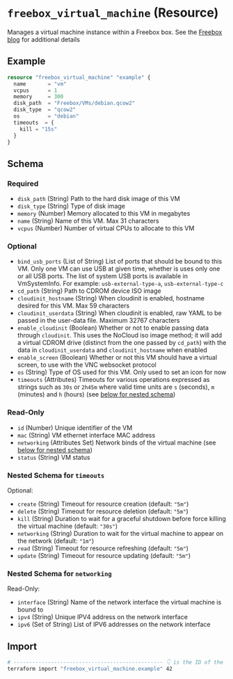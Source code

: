 # `freebox_virtual_machine` (Resource)

Manages a virtual machine instance within a Freebox box. See the [Freebox blog](https://dev.freebox.fr/blog/?p=5450) for additional details

## Example

```terraform
resource "freebox_virtual_machine" "example" {
  name       = "vm"
  vcpus      = 1
  memory     = 300
  disk_path  = "Freebox/VMs/debian.qcow2"
  disk_type  = "qcow2"
  os         = "debian"
  timeouts  = {
    kill = "15s"
  }
}
```

<!-- schema generated by tfplugindocs -->
## Schema

### Required

- `disk_path` (String) Path to the hard disk image of this VM
- `disk_type` (String) Type of disk image
- `memory` (Number) Memory allocated to this VM in megabytes
- `name` (String) Name of this VM. Max 31 characters
- `vcpus` (Number) Number of virtual CPUs to allocate to this VM

### Optional

- `bind_usb_ports` (List of String) List of ports that should be bound to this VM. Only one VM can use USB at given time, whether is uses only one or all USB ports. The list of system USB ports is available in VmSystemInfo. For example: `usb-external-type-a`, `usb-external-type-c`
- `cd_path` (String) Path to CDROM device ISO image
- `cloudinit_hostname` (String) When cloudinit is enabled, hostname desired for this VM. Max 59 characters
- `cloudinit_userdata` (String) When cloudinit is enabled, raw YAML to be passed in the user-data file. Maximum 32767 characters
- `enable_cloudinit` (Boolean) Whether or not to enable passing data through `cloudinit`. This uses the NoCloud iso image method; it will add a virtual CDROM drive (distinct from the one passed by `cd_path`) with the data in `cloudinit_userdata` and `cloudinit_hostname` when enabled
- `enable_screen` (Boolean) Whether or not this VM should have a virtual screen, to use with the VNC websocket protocol
- `os` (String) Type of OS used for this VM. Only used to set an icon for now
- `timeouts` (Attributes) Timeouts for various operations expressed as strings such as `30s` or `2h45m` where valid time units are `s` (seconds), `m` (minutes) and `h` (hours) (see [below for nested schema](#nestedatt--timeouts))

### Read-Only

- `id` (Number) Unique identifier of the VM
- `mac` (String) VM ethernet interface MAC address
- `networking` (Attributes Set) Network binds of the virtual machine (see [below for nested schema](#nestedatt--networking))
- `status` (String) VM status

<a id="nestedatt--timeouts"></a>
### Nested Schema for `timeouts`

Optional:

- `create` (String) Timeout for resource creation (default: `"5m"`)
- `delete` (String) Timeout for resource deletion (default: `"5m"`)
- `kill` (String) Duration to wait for a graceful shutdown before force killing the virtual machine (default: `"30s"`)
- `networking` (String) Duration to wait for the virtual machine to appear on the network (default: `"1m"`)
- `read` (String) Timeout for resource refreshing (default: `"5m"`)
- `update` (String) Timeout for resource updating (default: `"5m"`)


<a id="nestedatt--networking"></a>
### Nested Schema for `networking`

Read-Only:

- `interface` (String) Name of the network interface the virtual machine is bound to
- `ipv4` (String) Unique IPV4 address on the network interface
- `ipv6` (Set of String) List of IPV6 addresses on the network interface

## Import

```sh
# ------------------------------------------------ 👇 is the ID of the virtual machine
terraform import "freebox_virtual_machine.example" 42
```
